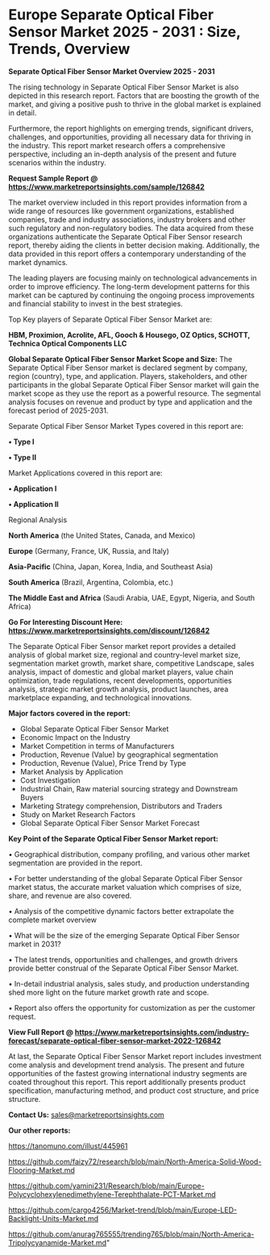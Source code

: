  # Europe Separate Optical Fiber Sensor Market 2025 - 2031 : Size, Trends, Overview

<Strong> Separate Optical Fiber Sensor Market Overview 2025 - 2031</strong>

The rising technology in Separate Optical Fiber Sensor Market is also depicted in this research report. Factors that are boosting the growth of the market, and giving a positive push to thrive in the global market is explained in detail.

Furthermore, the report highlights on emerging trends, significant drivers, challenges, and opportunities, providing all necessary data for thriving in the industry. This report market research offers a comprehensive perspective, including an in-depth analysis of the present and future scenarios within the industry.

<strong>Request Sample Report @ <a href=https://www.marketreportsinsights.com/sample/126842>https://www.marketreportsinsights.com/sample/126842</a></strong>

The market overview included in this report provides information from a wide range of resources like government organizations, established companies, trade and industry associations, industry brokers and other such regulatory and non-regulatory bodies. The data acquired from these organizations authenticate the Separate Optical Fiber Sensor research report, thereby aiding the clients in better decision making. Additionally, the data provided in this report offers a contemporary understanding of the market dynamics.

The leading players are focusing mainly on technological advancements in order to improve efficiency. The long-term development patterns for this market can be captured by continuing the ongoing process improvements and financial stability to invest in the best strategies.

Top Key players of Separate Optical Fiber Sensor Market are:

<strong>HBM, Proximion, Acrolite, AFL, Gooch & Housego, OZ Optics, SCHOTT, Technica Optical Components LLC</strong>

<strong><b>Global Separate Optical Fiber Sensor Market Scope and Size:</b></strong>
The Separate Optical Fiber Sensor market is declared segment by company, region (country), type, and application. Players, stakeholders, and other participants in the global Separate Optical Fiber Sensor market will gain the market scope as they use the report as a powerful resource. The segmental analysis focuses on revenue and product by type and application and the forecast period of 2025-2031.

Separate Optical Fiber Sensor Market Types covered in this report are:

<strong>• Type I

• Type II</strong>

Market Applications covered in this report are:

<strong>• Application I

• Application II</strong> 

Regional Analysis

<strong>North America</strong> (the United States, Canada, and Mexico)

<strong>Europe</strong> (Germany, France, UK, Russia, and Italy)

<strong>Asia-Pacific</strong> (China, Japan, Korea, India, and Southeast Asia)

<strong>South America</strong> (Brazil, Argentina, Colombia, etc.)

<strong>The Middle East and Africa</strong> (Saudi Arabia, UAE, Egypt, Nigeria, and South Africa)

<strong>Go For Interesting Discount Here: <a href=https://www.marketreportsinsights.com/discount/126842>https://www.marketreportsinsights.com/discount/126842</a></strong>

The Separate Optical Fiber Sensor market report provides a detailed analysis of global market size, regional and country-level market size, segmentation market growth, market share, competitive Landscape, sales analysis, impact of domestic and global market players, value chain optimization, trade regulations, recent developments, opportunities analysis, strategic market growth analysis, product launches, area marketplace expanding, and technological innovations.

<strong><b>Major factors covered in the report:</b></strong>
<ul>
  <li>Global Separate Optical Fiber Sensor Market </li>
  <li>Economic Impact on the Industry</li>
  <li>Market Competition in terms of Manufacturers</li>
  <li>Production, Revenue (Value) by geographical segmentation</li>
  <li>Production, Revenue (Value), Price Trend by Type</li>
  <li>Market Analysis by Application</li>
  <li>Cost Investigation</li>
  <li>Industrial Chain, Raw material sourcing strategy and Downstream Buyers</li>
  <li>Marketing Strategy comprehension, Distributors and Traders</li>
  <li>Study on Market Research Factors</li>
  <li>Global Separate Optical Fiber Sensor Market Forecast</li>
</ul>

<strong><b>Key Point of the Separate Optical Fiber Sensor Market report:</b></strong>

• Geographical distribution, company profiling, and various other market segmentation are provided in the report.

• For better understanding of the global Separate Optical Fiber Sensor market status, the accurate market valuation which comprises of size, share, and revenue are also covered.

• Analysis of the competitive dynamic factors better extrapolate the complete market overview

• What will be the size of the emerging Separate Optical Fiber Sensor market in 2031?

• The latest trends, opportunities and challenges, and growth drivers provide better construal of the Separate Optical Fiber Sensor Market.

• In-detail industrial analysis, sales study, and production understanding shed more light on the future market growth rate and scope.

• Report also offers the opportunity for customization as per the customer request.

<strong><b>View Full Report @ <a href=https://www.marketreportsinsights.com/industry-forecast/separate-optical-fiber-sensor-market-2022-126842>https://www.marketreportsinsights.com/industry-forecast/separate-optical-fiber-sensor-market-2022-126842</a></b></strong>


At last, the Separate Optical Fiber Sensor Market report includes investment come analysis and development trend analysis. The present and future opportunities of the fastest growing international industry segments are coated throughout this report. This report additionally presents product specification, manufacturing method, and product cost structure, and price structure.

<strong>Contact Us:</strong>
sales@marketreportsinsights.com

<strong>Our other reports:</strong>

<a href=https://tanomuno.com/illust/445961>https://tanomuno.com/illust/445961</a>

<a href=https://github.com/faizy72/research/blob/main/North-America-Solid-Wood-Flooring-Market.md>https://github.com/faizy72/research/blob/main/North-America-Solid-Wood-Flooring-Market.md</a>

<a href=https://github.com/yamini231/Research/blob/main/Europe-Polycyclohexylenedimethylene-Terephthalate-PCT-Market.md>https://github.com/yamini231/Research/blob/main/Europe-Polycyclohexylenedimethylene-Terephthalate-PCT-Market.md</a>

<a href=https://github.com/cargo4256/Market-trend/blob/main/Europe-LED-Backlight-Units-Market.md>https://github.com/cargo4256/Market-trend/blob/main/Europe-LED-Backlight-Units-Market.md</a>

<a href=https://github.com/anurag765555/trending765/blob/main/North-America-Tripolycyanamide-Market.md>https://github.com/anurag765555/trending765/blob/main/North-America-Tripolycyanamide-Market.md</a>"
